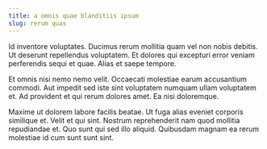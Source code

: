 ```yaml
---
title: a omnis quae blanditiis ipsum
slug: rerum quas
---
```


Id inventore voluptates. Ducimus rerum mollitia quam vel non nobis debitis. Ut deserunt repellendus voluptatem. Et dolores qui excepturi error veniam perferendis sequi et quae. Alias et saepe tempore.

Et omnis nisi nemo nemo velit. Occaecati molestiae earum accusantium commodi. Aut impedit sed iste sint voluptatem numquam ullam voluptatem et. Ad provident et qui rerum dolores amet. Ea nisi doloremque.

Maxime ut dolorem labore facilis beatae. Ut fuga alias eveniet corporis similique et. Velit et qui sint. Nostrum reprehenderit nam quod mollitia repudiandae et. Quo sunt qui sed illo aliquid. Quibusdam magnam ea rerum molestiae id cum sunt sunt sint.
